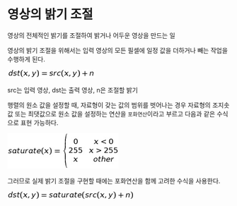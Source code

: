 # 영상의 밝기 조절

영상의 전체적인 밝기를 조절하여 밝거나 어두운 영상을 만드는 일

영상의 밝기 조절을 위해서는 입력 영상의 모든 필셀에 일정 값을 더하거나 빼는 작업을 수행하게 된다.

![](https://github.com/bongwon-suh/TIL/blob/master/img/1001/01.jpg?raw=true)

src는 입력 영상,  dst는 출력 영상, n은 조절할 밝기

행렬의 원소 값을 설정할 때, 자료형이 갖는 값의 범위를 벗어나는 경우 자료형의 조지솟값 또는 최댓값으로 원소 값을 설정하는 연산을 `포화연산`이라고 부르고 다음과 같은 수식으로 표현 가능하다.

![](https://github.com/bongwon-suh/TIL/blob/master/img/1001/02.jpg?raw=true)



그러므로 실제 밝기 조절을 구현할 때에는 포화연산을 함께 고려한 수식을 사용한다.

![](https://github.com/bongwon-suh/TIL/blob/master/img/1001/03.png?raw=true)

